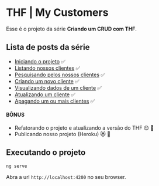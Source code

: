 # THF | My Customers

Esse é o projeto da série **Criando um CRUD com THF**.

## Lista de posts da série

- [Iniciando o projeto](https://medium.com/@jhosefmarks/criando-um-crud-com-thf-iniciando-o-projeto-2bb79138eea6) ✅
- [Listando nossos clientes](https://medium.com/@jhosefmarks/criando-um-crud-com-thf-listando-nossos-clientes-cfd80b9d8b00) ✅
- [Pesquisando pelos nossos clientes](https://medium.com/@jhosefmarks/criando-um-crud-com-thf-pesquisando-pelos-nossos-clientes-75d3d2ecbcc) ✅
- [Criando um novo cliente](https://medium.com/@jhosefmarks/criando-um-crud-com-thf-criando-um-novo-cliente-c0c519502e92) ✅
- [Visualizando dados de um cliente](https://medium.com/@jhosefmarks/criando-um-crud-com-thf-visualizando-dados-de-um-cliente-ea3163db2d97) ✅
- [Atualizando um cliente](https://medium.com/@jhosefmarks/criando-um-crud-com-thf-atualizando-um-cliente-26f54c477ce8) ✅
- [Apagando um ou mais clientes](https://medium.com/@jhosefmarks/criando-um-crud-com-thf-apagando-um-ou-mais-clientes-49692c1286e9) ✅

#### BÔNUS

- Refatorando o projeto e atualizando a versão do THF 😍 📝
- Publicando nosso projeto (Heroku) 😻 📝


## Executando o projeto

`ng serve`

Abra a url `http://localhost:4200` no seu browser.
